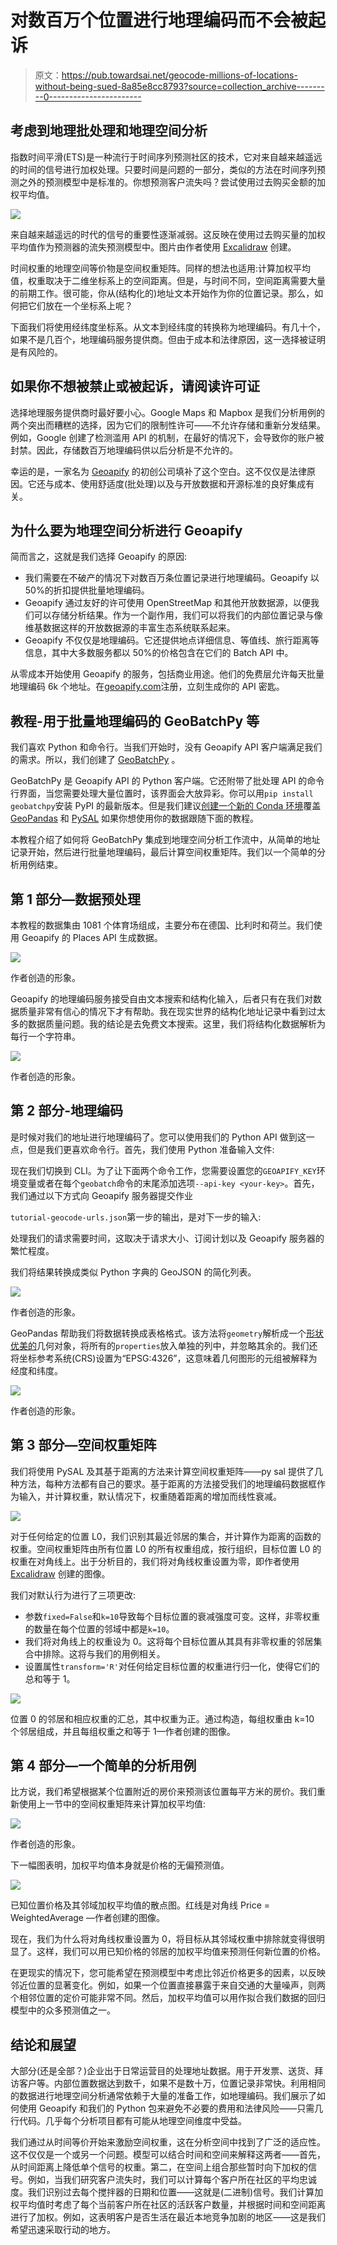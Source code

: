 # 对数百万个位置进行地理编码而不会被起诉

> 原文：<https://pub.towardsai.net/geocode-millions-of-locations-without-being-sued-8a85e8cc8793?source=collection_archive---------0----------------------->

## 考虑到地理批处理和地理空间分析

指数时间平滑(ETS)是一种流行于时间序列预测社区的技术，它对来自越来越遥远的时间的信号进行加权处理。只要时间是问题的一部分，类似的方法在时间序列预测之外的预测模型中是标准的。你想预测客户流失吗？尝试使用过去购买金额的加权平均值。

![](img/54638a76690d0ad6469ea091f14b6d08.png)

来自越来越遥远的时代的信号的重要性逐渐减弱。这反映在使用过去购买量的加权平均值作为预测器的流失预测模型中。图片由作者使用 [Excalidraw](https://excalidraw.com/) 创建。

时间权重的地理空间等价物是空间权重矩阵。同样的想法也适用:计算加权平均值，权重取决于二维坐标系上的空间距离。但是，与时间不同，空间距离需要大量的前期工作。很可能，你从(结构化的)地址文本开始作为你的位置记录。那么，如何把它们放在一个坐标系上呢？

下面我们将使用经纬度坐标系。从文本到经纬度的转换称为地理编码。有几十个，如果不是几百个，地理编码服务提供商。但由于成本和法律原因，这一选择被证明是有风险的。

## 如果你不想被禁止或被起诉，请阅读许可证

选择地理服务提供商时最好要小心。Google Maps 和 Mapbox 是我们分析用例的两个突出而糟糕的选择，因为它们的限制性许可——不允许存储和重新分发结果。例如，Google 创建了检测滥用 API 的机制，在最好的情况下，会导致你的账户被封禁。因此，存储数百万地理编码供以后分析是不允许的。

幸运的是，一家名为 [Geoapify](https://geoapify.com/) 的初创公司填补了这个空白。这不仅仅是法律原因。它还与成本、使用舒适度(批处理)以及与开放数据和开源标准的良好集成有关。

## 为什么要为地理空间分析进行 Geoapify

简而言之，这就是我们选择 Geoapify 的原因:

*   我们需要在不破产的情况下对数百万条位置记录进行地理编码。Geoapify 以 50%的折扣提供批量地理编码。
*   Geoapify 通过友好的许可使用 OpenStreetMap 和其他开放数据源，以便我们可以存储分析结果。作为一个副作用，我们可以将我们的内部位置记录与像维基数据这样的开放数据源的丰富生态系统联系起来。
*   Geoapify 不仅仅是地理编码。它还提供地点详细信息、等值线、旅行距离等信息，其中大多数服务都以 50%的价格包含在它们的 Batch API 中。

从零成本开始使用 Geoapify 的服务，包括商业用途。他们的免费层允许每天批量地理编码 6k 个地址。在[geoapify.com](https://geoapify.com/)注册，立刻生成你的 API 密匙。

## 教程-用于批量地理编码的 GeoBatchPy 等

我们喜欢 Python 和命令行。当我们开始时，没有 Geoapify API 客户端满足我们的需求。所以，我们创建了 [GeoBatchPy](https://github.com/huels-originals/geobatchpy) 。

GeoBatchPy 是 Geoapify API 的 Python 客户端。它还附带了批处理 API 的命令行界面，当您需要处理大量位置时，该界面会大放异彩。你可以用`pip install geobatchpy`安装 PyPI 的最新版本。但是我们建议[创建一个新的 Conda 环境](https://geobatchpy.readthedocs.io/en/latest/install/)覆盖 [GeoPandas](https://geopandas.org/) 和 [PySAL](https://pysal.org/) 如果你想使用你的数据跟随下面的教程。

本教程介绍了如何将 GeoBatchPy 集成到地理空间分析工作流中，从简单的地址记录开始，然后进行批量地理编码，最后计算空间权重矩阵。我们以一个简单的分析用例结束。

## 第 1 部分—数据预处理

本教程的数据集由 1081 个体育场组成，主要分布在德国、比利时和荷兰。我们使用 Geoapify 的 Places API 生成数据。

![](img/c20e412e29afdd4fbd6c5f79eb997abb.png)

作者创造的形象。

Geoapify 的地理编码服务接受自由文本搜索和结构化输入，后者只有在我们对数据质量非常有信心的情况下才有帮助。我在现实世界的结构化地址记录中看到过太多的数据质量问题。我的结论是去免费文本搜索。这里，我们将结构化数据解析为每行一个字符串。

![](img/fa1de23308e95fda0044fa1e0b274958.png)

作者创造的形象。

## 第 2 部分-地理编码

是时候对我们的地址进行地理编码了。您可以使用我们的 Python API 做到这一点，但是我们更喜欢命令行。首先，我们使用 Python 准备输入文件:

现在我们切换到 CLI。为了让下面两个命令工作，您需要设置您的`GEOAPIFY_KEY`环境变量或者在每个`geobatch`命令的末尾添加选项`--api-key <your-key>`。首先，我们通过以下方式向 Geoapify 服务器提交作业

`tutorial-geocode-urls.json`第一步的输出，是对下一步的输入:

处理我们的请求需要时间，这取决于请求大小、订阅计划以及 Geoapify 服务器的繁忙程度。

我们将结果转换成类似 Python 字典的 GeoJSON 的简化列表。

![](img/c4ec636ed84caca2fdf3ede2ef9926ff.png)

作者创造的形象。

GeoPandas 帮助我们将数据转换成表格格式。该方法将`geometry`解析成一个[形状优美的](https://github.com/shapely/shapely)几何对象，将所有的`properties`放入单独的列中，并忽略其余的。我们还将坐标参考系统(CRS)设置为“EPSG:4326”，这意味着几何图形的元组被解释为经度和纬度。

![](img/3a928d3476397d7356a9fce99065a4ac.png)

作者创造的形象。

## 第 3 部分—空间权重矩阵

我们将使用 PySAL 及其基于距离的方法来计算空间权重矩阵——py sal 提供了几种方法，每种方法都有自己的要求。基于距离的方法接受我们的地理编码数据框作为输入，并计算权重，默认情况下，权重随着距离的增加而线性衰减。

![](img/efe66d2384d0ea42981da78cdd6dc693.png)

对于任何给定的位置 L0，我们识别其最近邻居的集合，并计算作为距离的函数的权重。空间权重矩阵由所有位置 L0 的所有权重组成，按行组织，目标位置 L0 的权重在对角线上。出于分析目的，我们将对角线权重设置为零，即作者使用 [Excalidraw](https://excalidraw.com/) 创建的图像。

我们对默认行为进行了三项更改:

*   参数`fixed=False`和`k=10`导致每个目标位置的衰减强度可变。这样，非零权重的数量在每个位置的邻域中都是`k=10`。
*   我们将对角线上的权重设为 0。这将每个目标位置从其具有非零权重的邻居集合中排除。这将与我们的用例相关。
*   设置属性`transform='R'`对任何给定目标位置的权重进行归一化，使得它们的总和等于 1。

![](img/da839e255fbec378d491f0525eafa433.png)

位置 0 的邻居和相应权重的汇总，其中权重为正。通过构造，每组权重由 k=10 个邻居组成，并且每组权重之和等于 1—作者创建的图像。

## 第 4 部分—一个简单的分析用例

比方说，我们希望根据某个位置附近的房价来预测该位置每平方米的房价。我们重新使用上一节中的空间权重矩阵来计算加权平均值:

![](img/351753fe631ffa7a536a484c5cf6f439.png)

作者创造的形象。

下一幅图表明，加权平均值本身就是价格的无偏预测值。

![](img/6ae0daaef174e426bb81fc7e69c6badd.png)

已知位置价格及其邻域加权平均值的散点图。红线是对角线 Price = WeightedAverage —作者创建的图像。

现在，我们为什么将对角线权重设置为 0，将目标从其邻域权重中排除就变得很明显了。这样，我们可以用已知价格的邻居的加权平均值来预测任何新位置的价格。

在更现实的情况下，您可能希望在预测模型中考虑比邻近价格更多的因素，以反映邻近位置的显著变化。例如，如果一个位置直接暴露于来自交通的大量噪声，则两个相邻位置的定价可能非常不同。然后，加权平均值可以用作拟合我们数据的回归模型中的众多预测值之一。

## 结论和展望

大部分(还是全部？)企业出于日常运营目的处理地址数据。用于开发票、送货、拜访客户等。内部位置数据达到数千，如果不是数十万，位置记录非常快。利用相同的数据进行地理空间分析通常依赖于大量的准备工作，如地理编码。我们展示了如何使用 Geoapify 和我们的 Python 包来避免不必要的费用和法律风险——只需几行代码。几乎每个分析项目都有可能从地理空间维度中受益。

我们通过从时间等价开始来激励空间权重，这在分析空间中找到了广泛的适应性。这不仅仅是一个或另一个问题。模型可以结合时间和空间来解释这两者——首先，从时间距离上降低单个信号的权重。第二，在空间上组合那些暂时向下加权的信号。例如，当我们研究客户流失时，我们可以计算每个客户所在社区的平均忠诚度。我们识别过去每个搅拌器的日期和位置——这就是(二进制)信号。我们计算加权平均值时考虑了每个当前客户所在社区的活跃客户数量，并根据时间和空间距离进行了加权。例如，这表明客户是否生活在最近本地竞争加剧的地区——这是我们希望迅速采取行动的地方。